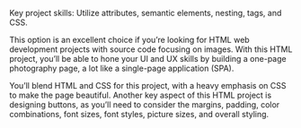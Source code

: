 Key project skills: Utilize attributes, semantic elements, nesting, tags, and CSS.

This option is an excellent choice if you’re looking for HTML web development projects with source code focusing on images. With this HTML project, you’ll be able to hone your UI and UX skills by building a one-page photography page, a lot like a single-page application (SPA).

You’ll blend HTML and CSS for this project, with a heavy emphasis on CSS to make the page beautiful. Another key aspect of this HTML project is designing buttons, as you’ll need to consider the margins, padding, color combinations, font sizes, font styles, picture sizes, and overall styling.
